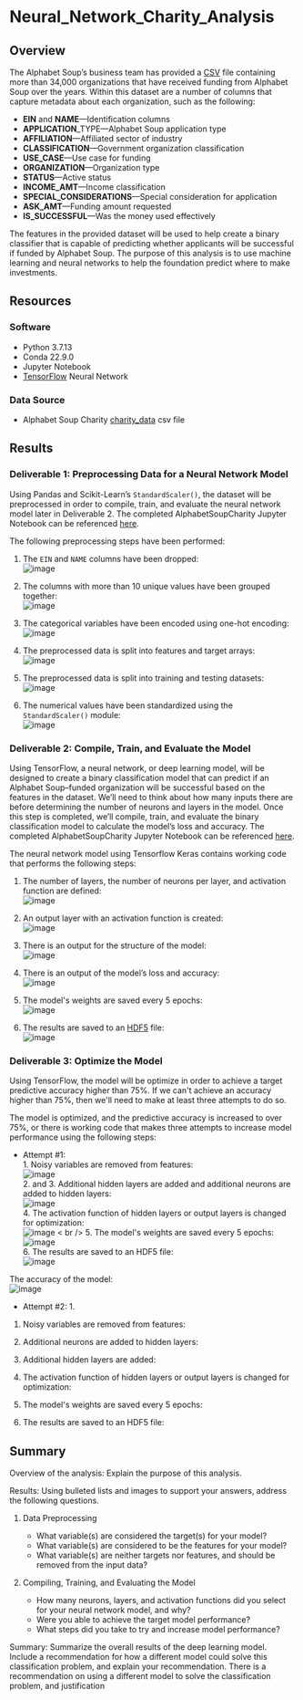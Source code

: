 # Neural_Network_Charity_Analysis

## Overview 
The Alphabet Soup’s business team has provided a [CSV](https://raw.githubusercontent.com/lkachury/Neural_Network_Charity_Analysis/main/charity_data.csv) file containing more than 34,000 organizations that have received funding from Alphabet Soup over the years. Within this dataset are a number of columns that capture metadata about each organization, such as the following:

- **EIN** and **NAME**—Identification columns
- **APPLICATION**_TYPE—Alphabet Soup application type
- **AFFILIATION**—Affiliated sector of industry
- **CLASSIFICATION**—Government organization classification
- **USE_CASE**—Use case for funding
- **ORGANIZATION**—Organization type
- **STATUS**—Active status
- **INCOME_AMT**—Income classification
- **SPECIAL_CONSIDERATIONS**—Special consideration for application
- **ASK_AMT**—Funding amount requested
- **IS_SUCCESSFUL**—Was the money used effectively

The features in the provided dataset will be used to help create a binary classifier that is capable of predicting whether applicants will be successful if funded by Alphabet Soup. The purpose of this analysis is to use machine learning and neural networks to help the foundation predict where to make investments.

## Resources
### Software
- Python 3.7.13
- Conda 22.9.0
- Jupyter Notebook
- [TensorFlow](https://playground.tensorflow.org/#activation=sigmoid&batchSize=10&dataset=gauss&regDataset=reg-plane&learningRate=0.03&regularizationRate=0&noise=0&networkShape=1&seed=0.10587&showTestData=false&discretize=true&percTrainData=50&x=true&y=true&xTimesY=false&xSquared=false&ySquared=false&cosX=false&sinX=false&cosY=false&sinY=false&collectStats=false&problem=classification&initZero=false&hideText=false&discretize_hide=true&regularization_hide=true&learningRate_hide=true&regularizationRate_hide=true&percTrainData_hide=true&showTestData_hide=true&noise_hide=true&batchSize_hide=true) Neural Network

### Data Source 
- Alphabet Soup Charity [charity_data](https://github.com/lkachury/Neural_Network_Charity_Analysis/blob/main/charity_data.csv) csv file

## Results
### Deliverable 1: Preprocessing Data for a Neural Network Model
Using Pandas and Scikit-Learn’s `StandardScaler()`, the dataset will be preprocessed in order to compile, train, and evaluate the neural network model later in Deliverable 2. The completed AlphabetSoupCharity Jupyter Notebook can be referenced [here](https://github.com/lkachury/Neural_Network_Charity_Analysis/blob/main/AlphabetSoupCharity.ipynb).

The following preprocessing steps have been performed:
1. The `EIN` and `NAME` columns have been dropped: <br /> ![image](https://user-images.githubusercontent.com/108038989/200087693-28fecd68-aaff-475d-a557-d52f966d6ff5.png)

2. The columns with more than 10 unique values have been grouped together: <br /> ![image](https://user-images.githubusercontent.com/108038989/200087841-3ea68e50-949b-47d1-8dff-296ae84f1e94.png)

3. The categorical variables have been encoded using one-hot encoding: <br /> ![image](https://user-images.githubusercontent.com/108038989/200087907-aec3f0bc-27a3-4ed7-b732-2c87f0521f11.png)

4. The preprocessed data is split into features and target arrays: <br /> ![image](https://user-images.githubusercontent.com/108038989/200088021-75e8fc4e-5ec5-4199-979f-98f830dd0c90.png)

5. The preprocessed data is split into training and testing datasets: <br /> ![image](https://user-images.githubusercontent.com/108038989/200088050-2c9fd59e-aea6-4b88-97a2-37ad56cbad51.png)

6. The numerical values have been standardized using the `StandardScaler()` module: <br /> ![image](https://user-images.githubusercontent.com/108038989/200088084-64e82cd0-6f93-4d59-832a-294e8641051d.png)

### Deliverable 2: Compile, Train, and Evaluate the Model 
Using TensorFlow, a neural network, or deep learning model, will be designed to create a binary classification model that can predict if an Alphabet Soup–funded organization will be successful based on the features in the dataset. We’ll need to think about how many inputs there are before determining the number of neurons and layers in the model. Once this step is completed, we’ll compile, train, and evaluate the binary classification model to calculate the model’s loss and accuracy. The completed AlphabetSoupCharity Jupyter Notebook can be referenced [here](https://github.com/lkachury/Neural_Network_Charity_Analysis/blob/main/AlphabetSoupCharity.ipynb).

The neural network model using Tensorflow Keras contains working code that performs the following steps:
1. The number of layers, the number of neurons per layer, and activation function are defined: <br /> ![image](https://user-images.githubusercontent.com/108038989/200126533-f9bc7393-83a3-4584-825e-8aec465a0eca.png)  

2. An output layer with an activation function is created: <br /> ![image](https://user-images.githubusercontent.com/108038989/200126549-8897706e-5d02-477a-8d28-07a517a33ad4.png)

3. There is an output for the structure of the model: <br /> ![image](https://user-images.githubusercontent.com/108038989/200126575-bf8c5345-3dc1-446b-a710-ea5f15020b80.png)

4. There is an output of the model’s loss and accuracy: <br /> ![image](https://user-images.githubusercontent.com/108038989/200126796-7064a3ef-e728-485e-89e6-3700e444e2ec.png)

5. The model's weights are saved every 5 epochs: <br /> ![image](https://user-images.githubusercontent.com/108038989/200126772-872edd64-e020-4d3d-b5c1-34c87d8097c8.png)

6. The results are saved to an [HDF5](https://github.com/lkachury/Neural_Network_Charity_Analysis/blob/main/AlphabetSoupCharity.h5) file: <br /> ![image](https://user-images.githubusercontent.com/108038989/200126396-a420a5d2-c97f-4109-b8b4-873b91f95f51.png)

### Deliverable 3: Optimize the Model 
Using TensorFlow, the model will be optimize in order to achieve a target predictive accuracy higher than 75%. If we can't achieve an accuracy higher than 75%, then we'll need to make at least three attempts to do so.

The model is optimized, and the predictive accuracy is increased to over 75%, or there is working code that makes three attempts to increase model performance using the following steps:

- Attempt #1: 
        <br /> 1. Noisy variables are removed from features: <br /> ![image](https://user-images.githubusercontent.com/108038989/200187894-ab32cb3f-a23e-46e9-9526-9264c2ba1cb5.png)
        <br /> 2. and 3. Additional hidden layers are added and additional neurons are added to hidden layers: <br /> ![image](https://user-images.githubusercontent.com/108038989/200188621-b64fe3af-d7de-4a62-9fa0-e3b8ff3afe1e.png)
        <br /> 4. The activation function of hidden layers or output layers is changed for optimization: <br /> ![image](https://user-images.githubusercontent.com/108038989/200188744-97b207d2-a996-4453-ba29-4b48ab762492.png)
        < br /> 5. The model's weights are saved every 5 epochs: <br /> ![image](https://user-images.githubusercontent.com/108038989/200188897-160965dc-1fe3-45af-a14e-b019caf1e48d.png)
        <br /> 6. The results are saved to an HDF5 file: <br /> ![image](https://user-images.githubusercontent.com/108038989/200188956-5522e984-1a84-483a-b26e-9d9707e631ea.png)

The accuracy of the model: <br /> ![image](https://user-images.githubusercontent.com/108038989/200189013-128ec6ee-deee-4b57-a5f3-7a4d4678ba75.png)

- Attempt #2: 
        1. 


1. Noisy variables are removed from features:

2. Additional neurons are added to hidden layers:

3. Additional hidden layers are added:

4. The activation function of hidden layers or output layers is changed for optimization:

5. The model's weights are saved every 5 epochs:

6. The results are saved to an HDF5 file:


## Summary
Overview of the analysis: Explain the purpose of this analysis.

Results: Using bulleted lists and images to support your answers, address the following questions.

1. Data Preprocessing
    - What variable(s) are considered the target(s) for your model?
    - What variable(s) are considered to be the features for your model?
    - What variable(s) are neither targets nor features, and should be removed from the input data?

2. Compiling, Training, and Evaluating the Model
    - How many neurons, layers, and activation functions did you select for your neural network model, and why?
    - Were you able to achieve the target model performance?
    - What steps did you take to try and increase model performance?

Summary: Summarize the overall results of the deep learning model. 
Include a recommendation for how a different model could solve this classification problem, and explain your recommendation.
There is a recommendation on using a different model to solve the classification problem, and justification
